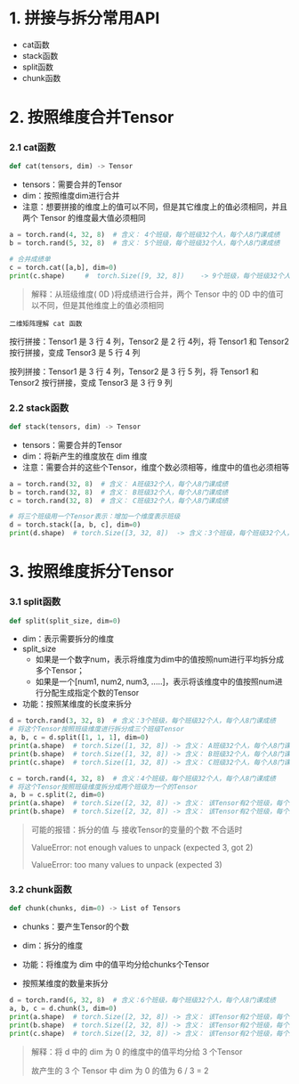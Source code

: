 # 1. 拼接与拆分常用API

* cat函数
* stack函数
* split函数
* chunk函数

# 2. 按照维度合并Tensor

### 2.1 cat函数

```python
def cat(tensors, dim) -> Tensor
```

* tensors：需要合并的Tensor
* dim：按照维度dim进行合并
* 注意：想要拼接的维度上的值可以不同，但是其它维度上的值必须相同，并且两个 Tensor 的维度最大值必须相同

```python
a = torch.rand(4, 32, 8)  # 含义： 4个班级，每个班级32个人，每个人8门课成绩
b = torch.rand(5, 32, 8)  # 含义： 5个班级，每个班级32个人，每个人8门课成绩

# 合并成绩单
c = torch.cat([a,b], dim=0)
print(c.shape)     #  torch.Size([9, 32, 8])	-> 9个班级，每个班级32个人，每个人8门课成绩
```

> 解释：从班级维度( 0D )将成绩进行合并，两个 Tensor 中的 0D 中的值可以不同，但是其他维度上的值必须相同

`二维矩阵理解 cat 函数`

按行拼接：Tensor1 是 3 行 4 列，Tensor2 是 2 行 4列，将 Tensor1 和 Tensor2 按行拼接，变成 Tensor3 是 5 行 4 列

按列拼接：Tensor1 是 3 行 4 列，Tensor2 是 3 行 5 列，将 Tensor1 和 Tensor2 按行拼接，变成 Tensor3 是 3 行 9 列

### 2.2 stack函数

```python
def stack(tensors, dim) -> Tensor
```

* tensors：需要合并的Tensor
* dim：将新产生的维度放在 dim 维度
* 注意：需要合并的这些个Tensor，维度个数必须相等，维度中的值也必须相等

```python
a = torch.rand(32, 8)  # 含义： A班级32个人，每个人8门课成绩
b = torch.rand(32, 8)  # 含义： B班级32个人，每个人8门课成绩
c = torch.rand(32, 8)  # 含义： C班级32个人，每个人8门课成绩

# 将三个班级用一个Tensor表示：增加一个维度表示班级
d = torch.stack([a, b, c], dim=0)
print(d.shape)  # torch.Size([3, 32, 8])  -> 含义：3个班级，每个班级32个人，每个人8门课成绩
```

# 3. 按照维度拆分Tensor

### 3.1 split函数

```python
def split(split_size, dim=0)
```

* dim：表示需要拆分的维度
* split_size
  * 如果是一个数字num，表示将维度为dim中的值按照num进行平均拆分成多个Tensor；
  * 如果是一个[num1, num2, num3, .....]，表示将该维度中的值按照num进行分配生成指定个数的Tensor
* 功能：按照某维度的长度来拆分

```python
d = torch.rand(3, 32, 8)  # 含义：3个班级，每个班级32个人，每个人8门课成绩
# 将这个Tensor按照班级维度进行拆分成三个班级Tensor
a, b, c = d.split([1, 1, 1], dim=0)
print(a.shape)  # torch.Size([1, 32, 8]) -> 含义： A班级32个人，每个人8门课成绩
print(b.shape)  # torch.Size([1, 32, 8]) -> 含义： B班级32个人，每个人8门课成绩
print(c.shape)  # torch.Size([1, 32, 8]) -> 含义： C班级32个人，每个人8门课成绩

c = torch.rand(4, 32, 8)  # 含义：4个班级，每个班级32个人，每个人8门课成绩
# 将这个Tensor按照班级维度拆分成两个班级为一个的Tensor
a, b = c.split(2, dim=0)
print(a.shape)  # torch.Size([2, 32, 8]) -> 含义： 该Tensor有2个班级，每个班级32个人，每个人8门课成绩
print(b.shape)  # torch.Size([2, 32, 8]) -> 含义： 该Tensor有2个班级，每个班级32个人，每个人8门课成绩
```

> 可能的报错：拆分的值 与 接收Tensor的变量的个数 不合适时
>
> ValueError: not enough values to unpack (expected 3, got 2)
>
> ValueError: too many values to unpack (expected 3)

### 3.2 chunk函数

```python
def chunk(chunks, dim=0) -> List of Tensors
```

* chunks：要产生Tensor的个数
* dim：拆分的维度
* 功能：将维度为 dim 中的值平均分给chunks个Tensor

* 按照某维度的数量来拆分

```python
d = torch.rand(6, 32, 8)  # 含义：6个班级，每个班级32个人，每个人8门课成绩
a, b, c = d.chunk(3, dim=0)
print(a.shape)  # torch.Size([2, 32, 8]) -> 含义： 该Tensor有2个班级，每个班级32个人，每个人8门课成绩
print(b.shape)  # torch.Size([2, 32, 8]) -> 含义： 该Tensor有2个班级，每个班级32个人，每个人8门课成绩
print(c.shape)  # torch.Size([2, 32, 8]) -> 含义： 该Tensor有2个班级，每个班级32个人，每个人8门课成绩

```

> 解释：将 d 中的 dim 为 0 的维度中的值平均分给 3 个Tensor
>
> 故产生的 3 个 Tensor 中 dim 为 0 的值为 6 / 3 = 2